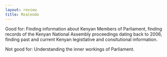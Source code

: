 ```yaml
---
layout: review
title: Mzalendo
---
```


Good for: Finding information about Kenyan Members of Parliament, finding records of the Kenyan National Assembly proceedings dating back to 2006, finding past and current Kenyan legistlative and consitutional information.

Not good for: Understanding the inner workings of Parliament.
